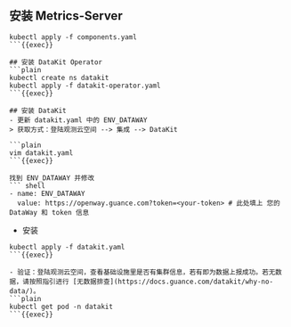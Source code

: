 ## 安装 Metrics-Server
```plain
kubectl apply -f components.yaml
```{{exec}}

## 安装 DataKit Operator
```plain
kubectl create ns datakit
kubectl apply -f datakit-operator.yaml
```{{exec}}

## 安装 DataKit
- 更新 datakit.yaml 中的 ENV_DATAWAY
> 获取方式：登陆观测云空间 --> 集成 --> DataKit

```plain
vim datakit.yaml
```{{exec}}

找到 ENV_DATAWAY 并修改
``` shell
- name: ENV_DATAWAY
  value: https://openway.guance.com?token=<your-token> # 此处填上 您的 DataWay 和 token 信息
```

- 安装
```plain
kubectl apply -f datakit.yaml
```{{exec}}

- 验证：登陆观测云空间，查看基础设施里是否有集群信息，若有即为数据上报成功。若无数据，请按照指引进行 [无数据排查](https://docs.guance.com/datakit/why-no-data/)。
```plain
kubectl get pod -n datakit
```{{exec}}